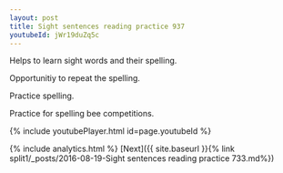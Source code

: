 ```yaml
---
layout: post
title: Sight sentences reading practice 937
youtubeId: jWr19duZq5c
---
```

 
 
Helps to learn sight words and their spelling.

Opportunitiy to repeat the spelling. 

Practice spelling. 
 
Practice for spelling bee competitions. 
 
{% include youtubePlayer.html id=page.youtubeId %}
 
 
{% include analytics.html %} 
[Next]({{ site.baseurl }}{% link  split1/_posts/2016-08-19-Sight sentences reading practice 733.md%})
 
